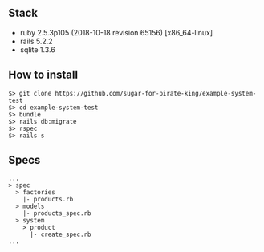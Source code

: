 ## Stack
- ruby 2.5.3p105 (2018-10-18 revision 65156) [x86_64-linux]
- rails 5.2.2
- sqlite 1.3.6

## How to install
```
$> git clone https://github.com/sugar-for-pirate-king/example-system-test
$> cd example-system-test
$> bundle
$> rails db:migrate
$> rspec
$> rails s
```

## Specs
```
...
> spec
  > factories
    |- products.rb
  > models
    |- products_spec.rb
  > system
    > product
      |- create_spec.rb
...
```

